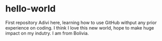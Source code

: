 # hello-world
First repository 
Adivi here, learning how to use GitHub withput any prior experience on coding. I think I love this new world, hope to make huge impact on my indutry. 
I am from Bolivia. 
